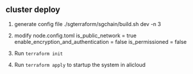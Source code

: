 
## cluster deploy
1. generate config file 
./sgterraform/sgchain/build.sh dev -n 3

2. modify node.config.toml
    is_public_network = true
    enable_encryption_and_authentication = false
    is_permissioned = false
3. Run `terraform init`
4. Run `terraform apply` to startup the system in alicloud